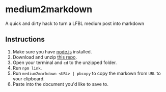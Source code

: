# medium2markdown

A quick and dirty hack to turn a LFBL medium post into markdown

## Instructions

1. Make sure you have [node.js](https://nodejs.org/en/) installed.
2. Download and unzip [this repo](https://github.com/LettersforBlackLives/medium2markdown/archive/master.zip).
3. Open your terminal and `cd` to the unzipped folder.
4. Run `npm link`.
5. Run `medium2markdown <URL> | pbcopy` to copy the markown from `URL` to your clipboard.
6. Paste into the document you'd like to save to.
